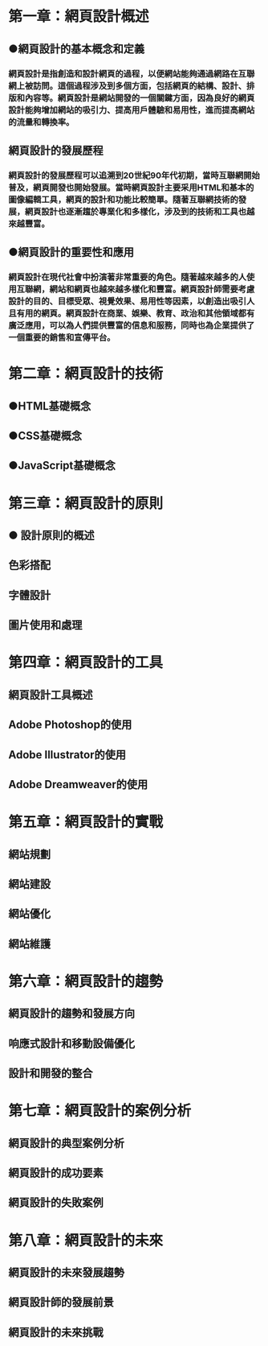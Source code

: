 #   第一章：網頁設計概述
##       ●網頁設計的基本概念和定義

###          網頁設計是指創造和設計網頁的過程，以便網站能夠通過網路在互聯網上被訪問。這個過程涉及到多個方面，包括網頁的結構、設計、排版和內容等。網頁設計是網站開發的一個關鍵方面，因為良好的網頁設計能夠增加網站的吸引力、提高用戶體驗和易用性，進而提高網站的流量和轉換率。
##        網頁設計的發展歷程
###            網頁設計的發展歷程可以追溯到20世紀90年代初期，當時互聯網開始普及，網頁開發也開始發展。當時網頁設計主要采用HTML和基本的圖像編輯工具，網頁的設計和功能比較簡單。隨著互聯網技術的發展，網頁設計也逐漸趨於專業化和多樣化，涉及到的技術和工具也越來越豐富。
##        ●網頁設計的重要性和應用
###            網頁設計在現代社會中扮演著非常重要的角色。隨著越來越多的人使用互聯網，網站和網頁也越來越多樣化和豐富。網頁設計師需要考慮設計的目的、目標受眾、視覺效果、易用性等因素，以創造出吸引人且有用的網頁。網頁設計在商業、娛樂、教育、政治和其他領域都有廣泛應用，可以為人們提供豐富的信息和服務，同時也為企業提供了一個重要的銷售和宣傳平台。

#   第二章：網頁設計的技術
##       ●HTML基礎概念
##       ●CSS基礎概念
##       ●JavaScript基礎概念

#   第三章：網頁設計的原則
## ●        設計原則的概述
##       色彩搭配
##      字體設計
##     圖片使用和處理

#    第四章：網頁設計的工具
##        網頁設計工具概述
##        Adobe Photoshop的使用
##        Adobe Illustrator的使用
##        Adobe Dreamweaver的使用

#    第五章：網頁設計的實戰
##        網站規劃
##        網站建設
##        網站優化
##        網站維護

#    第六章：網頁設計的趨勢
##        網頁設計的趨勢和發展方向
##        响應式設計和移動設備優化
##        設計和開發的整合

#    第七章：網頁設計的案例分析
##        網頁設計的典型案例分析
##       網頁設計的成功要素
##        網頁設計的失敗案例

#    第八章：網頁設計的未來
##        網頁設計的未來發展趨勢
##        網頁設計師的發展前景
##        網頁設計的未來挑戰